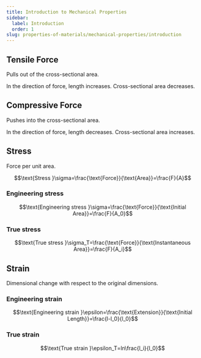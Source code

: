```yaml
---
title: Introduction to Mechanical Properties
sidebar:
  label: Introduction
  order: 1
slug: properties-of-materials/mechanical-properties/introduction
---
```


## Tensile Force

Pulls out of the cross-sectional area.

In the direction of force, length increases. Cross-sectional area decreases.

## Compressive Force

Pushes into the cross-sectional area.

In the direction of force, length decreases. Cross-sectional area increases.

## Stress

Force per unit area.

```math
\text{Stress }\sigma=\frac{\text{Force}}{\text{Area}}=\frac{F}{A}
```

### Engineering stress

```math
\text{Engineering stress }\sigma=\frac{\text{Force}}{\text{Initial Area}}=\frac{F}{A_0}
```

### True stress

```math
\text{True stress }\sigma_T=\frac{\text{Force}}{\text{Instantaneous Area}}=\frac{F}{A_i}
```

## Strain

Dimensional change with respect to the original dimensions.

### Engineering strain

```math
\text{Engineering strain }\epsilon=\frac{\text{Extension}}{\text{Initial Length}}=\frac{l-l_0}{l_0}
```

### True strain

```math
\text{True strain }\epsilon_T=ln\frac{l_i}{l_0}
```
